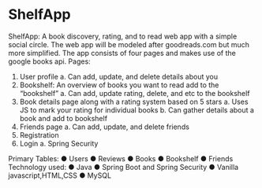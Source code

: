 # ShelfApp

ShelfApp: A book discovery, rating, and to read web app with a simple social circle. The web app will be modeled after goodreads.com but much more simplified. The app consists of four pages and makes use of the google books api.
Pages:
1. User profile
  a. Can add, update, and delete details about you
2. Bookshelf: An overview of books you want to read add to the “bookshelf”
  a. Can add, update rating, delete, and etc to the bookshelf
3. Book details page along with a rating system based on 5 stars
  a. Uses JS to mark your rating for individual books
  b. Can gather details about a book and add to bookshelf
4. Friends page
  a. Can add, update, and delete friends
5. Registration
6. Login
  a. Spring Security


Primary Tables:
● Users
● Reviews
● Books
● Bookshelf
● Friends
Technology used:
● Java
● Spring Boot and Spring Security
● Vanilla javascript,HTML,CSS
● MySQL
